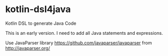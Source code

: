 # kotlin-dsl4java
Kotlin DSL to generate Java Code

This is an early version. I need to add all Java statements and expressions.

Use JavaParser library https://github.com/javaparser/javaparser from http://javaparser.org/
